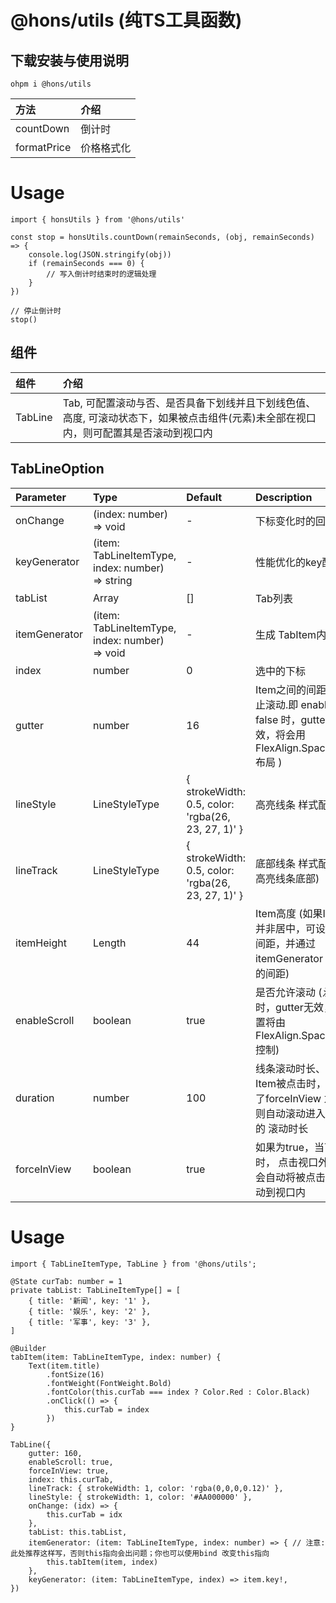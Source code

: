 # @hons/utils (纯TS工具函数)

## 下载安装与使用说明

`ohpm i @hons/utils`

| 方法          | 介绍    |
|:------------|:------|
| countDown   | 倒计时   |
| formatPrice | 价格格式化 |

# Usage

```
import { honsUtils } from '@hons/utils'

const stop = honsUtils.countDown(remainSeconds, (obj, remainSeconds) => {
    console.log(JSON.stringify(obj))
    if (remainSeconds === 0) {
        // 写入倒计时结束时的逻辑处理
    }
})

// 停止倒计时
stop()
```

## 组件

| 组件      | 介绍                                                                      |
|:--------|:------------------------------------------------------------------------|
| TabLine | Tab, 可配置滚动与否、是否具备下划线并且下划线色值、高度, 可滚动状态下，如果被点击组件(元素)未全部在视口内，则可配置其是否滚动到视口内 |

## TabLineOption

| Parameter     | Type                                             | Default                                            | Description                                                                               |
|:--------------|:-------------------------------------------------|:---------------------------------------------------|:------------------------------------------------------------------------------------------|
| onChange      | (index: number) => void                          | -                                                  | 下标变化时的回调                                                                                  |
| keyGenerator  | (item: TabLineItemType, index: number) => string | -                                                  | 性能优化的key配置                                                                                |
| tabList       | Array<TabLineItemType>                           | []                                                 | Tab列表                                                                                     |
| itemGenerator | (item: TabLineItemType, index: number) => void   | -                                                  | 生成 TabItem内容                                                                              |
| index         | number                                           | 0                                                  | 选中的下标                                                                                     |
| gutter        | number                                           | 16                                                 | Item之间的间距 (*注*: 当禁止滚动.即 enableScroll 为 false 时，gutter配置无效，将会用 FlexAlign.SpaceBetween 布局 ) |
| lineStyle     | LineStyleType                                    | { strokeWidth: 0.5, color: 'rgba(26, 23, 27, 1)' } | 高亮线条 样式配置                                                                                 |
| lineTrack     | LineStyleType                                    | { strokeWidth: 0.5, color: 'rgba(26, 23, 27, 1)' } | 底部线条 样式配置 (位于高亮线条底部)                                                                      |
| itemHeight    | Length                                           | 44                                                 | Item高度 (如果Item文案并非居中，可设置最小的间距，并通过 itemGenerator 设置剩余的间距)                                  |
| enableScroll  | boolean                                          | true                                               | 是否允许滚动 (*注*: 为false时，gutter无效， Item 位置将由 FlexAlign.SpaceBetween 控制)                       |
| duration      | number                                           | 100                                                | 线条滚动时长、视口外Item被点击时，如果配置了forceInView 为true，则自动滚动进入视口范围的 滚动时长                               |
| forceInView   | boolean                                          | true                                               | 如果为true，当可滚动时， 点击视口外的Item，会自动将被点击的Item滚动到视口内                                              |

# Usage
```
import { TabLineItemType, TabLine } from '@hons/utils';

@State curTab: number = 1
private tabList: TabLineItemType[] = [
    { title: '新闻', key: '1' },
    { title: '娱乐', key: '2' },
    { title: '军事', key: '3' },
]

@Builder
tabItem(item: TabLineItemType, index: number) {
    Text(item.title)
        .fontSize(16)
        .fontWeight(FontWeight.Bold)
        .fontColor(this.curTab === index ? Color.Red : Color.Black)
        .onClick(() => {
            this.curTab = index
        })
}

TabLine({
    gutter: 160,
    enableScroll: true,
    forceInView: true,
    index: this.curTab,
    lineTrack: { strokeWidth: 1, color: 'rgba(0,0,0,0.12)' },
    lineStyle: { strokeWidth: 1, color: '#AA000000' },
    onChange: (idx) => {
        this.curTab = idx
    },
    tabList: this.tabList,
    itemGenerator: (item: TabLineItemType, index: number) => { // 注意: 此处推荐这样写，否则this指向会出问题；你也可以使用bind 改变this指向
        this.tabItem(item, index)
    },
    keyGenerator: (item: TabLineItemType, index) => item.key!,
})
    
```